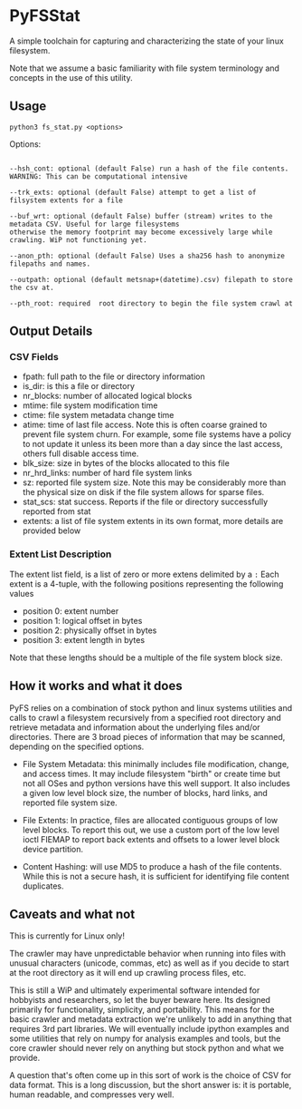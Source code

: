 # PyFSStat
A simple toolchain for capturing and characterizing the state of your linux filesystem. 

Note that we assume a basic familiarity with file system terminology and concepts in 
the use of this utility.

## Usage 

``
python3 fs_stat.py <options>
``

Options:

```

--hsh_cont: optional (default False) run a hash of the file contents. WARNING: This can be computational intensive

--trk_exts: optional (default False) attempt to get a list of filsystem extents for a file

--buf_wrt: optional (default False) buffer (stream) writes to the metadata CSV. Useful for large filesystems 
otherwise the memory footprint may become excessively large while crawling. WiP not functioning yet.

--anon_pth: optional (default False) Uses a sha256 hash to anonymize filepaths and names. 

--outpath: optional (default metsnap+(datetime).csv) filepath to store the csv at.

--pth_root: required  root directory to begin the file system crawl at

```


## Output Details

### CSV Fields
* fpath: full path to the file or directory information
* is_dir: is this a file or directory
* nr_blocks: number of allocated logical blocks
* mtime: file system modification time
* ctime: file system metadata change time
* atime: time of last file access. Note this is often coarse grained to prevent file system churn. 
For example, some file systems have a policy to not update it unless its been more than a day since the
last access, others full disable access time.
* blk_size: size in bytes of the blocks allocated to this file
* nr_hrd_links: number of hard file system links
* sz: reported file system size. Note this may be considerably more than the physical size on disk
if the file system allows for sparse files.
* stat_scs: stat success. Reports if the file or directory successfully reported from stat
* extents: a list of file system extents in its own format, more details are provided below

### Extent List Description
The extent list field, is a list of zero or more extens delimited by a `:`
Each extent is a 4-tuple, with the following positions representing the following values
* position 0: extent number
* position 1: logical offset in bytes
* position 2: physically offset in bytes
* position 3: extent length in bytes

Note that these lengths should be a multiple of the file system block size.

## How it works and what it does
PyFS relies on a combination of stock python and linux systems utilities and calls
to crawl a filesystem recursively from a specified root directory and retrieve metadata
and information about the underlying files and/or directories. There are 3 broad pieces of 
information that may be scanned, depending on the specified options.

* File System Metadata: this minimally includes file  modification, change, and access times.
It may include filesystem "birth" or create time but not all OSes and python versions have this
well support. It also includes a given low level block size, the number of blocks, hard links, and
reported file system size.

* File Extents: In practice, files are allocated contiguous groups of low level blocks. 
To report this out, we use a custom port of the low level ioctl FIEMAP to report back extents
and offsets to a lower level block device partition.

* Content Hashing: will use MD5 to produce a hash of the file contents. While this is not
a secure hash, it is sufficient for identifying file content duplicates.

## Caveats and what not

This is currently for Linux only!

The crawler may have unpredictable behavior when running into files with unusual characters (unicode, commas, etc)
as well as if you decide to start at the root directory as it will end up crawling process files, etc.

This is still a WiP and ultimately experimental software intended for hobbyists and
researchers, so let the buyer beware here. Its designed primarily for functionality, simplicity,
and portability. This means for the basic crawler and metadata extraction we're unlikely
to add in anything that requires 3rd part libraries. We will eventually include ipython
examples and some utilities that rely on numpy for analysis examples and tools, but the 
core crawler should never rely on anything but stock python and what we provide.

A question that's often come up in this sort of work is the choice of CSV for data format.
This is a long discussion, but the short answer is: it is portable, human readable, and compresses
very well.




